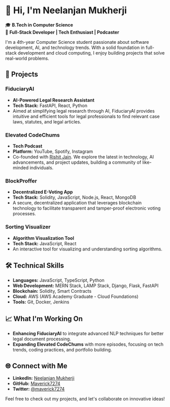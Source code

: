 # 👋 Hi, I'm Neelanjan Mukherji

🎓 **B.Tech in Computer Science**  
💼 **Full-Stack Developer | Tech Enthusiast | Podcaster**

I'm a 4th-year Computer Science student passionate about software development, AI, and technology trends. With a solid foundation in full-stack development and cloud computing, I enjoy building projects that solve real-world problems.

## 🚀 Projects

### FiduciaryAI
- **AI-Powered Legal Research Assistant**
- **Tech Stack:** FastAPI, React, Python
- Aimed at simplifying legal research through AI, FiduciaryAI provides intuitive and efficient tools for legal professionals to find relevant case laws, statutes, and legal articles.

### Elevated CodeChums
- **Tech Podcast**
- **Platform:** YouTube, Spotify, Instagram
- Co-founded with [Rishit Jain](https://github.com/Rishitjain4874). We explore the latest in technology, AI advancements, and project updates, building a community of like-minded individuals.

### BlockProffer
- **Decentralized E-Voting App**
- **Tech Stack:** Solidity, JavaScript, Node.js, React, MongoDB
- A secure, decentralized application that leverages blockchain technology to facilitate transparent and tamper-proof electronic voting processes.

### Sorting Visualizer
- **Algorithm Visualization Tool**
- **Tech Stack:** JavaScript, React
- An interactive tool for visualizing and understanding sorting algorithms.

## 🛠️ Technical Skills

- **Languages:** JavaScript, TypeScript, Python
- **Web Development:** MERN Stack, LAMP Stack, Django, Flask, FastAPI
- **Blockchain:** Solidity, Smart Contracts
- **Cloud:** AWS (AWS Academy Graduate - Cloud Foundations)
- **Tools:** Git, Docker, Jenkins

## 📈 What I'm Working On

- **Enhancing FiduciaryAI** to integrate advanced NLP techniques for better legal document processing.
- **Expanding Elevated CodeChums** with more episodes, focusing on tech trends, coding practices, and portfolio building.

## 🌐 Connect with Me

- **LinkedIn:** [Neelanjan Mukherji](https://www.linkedin.com/in/neelanjan-mukherji/)
- **GitHub:** [Maverick7274](https://github.com/Maverick7274)
- **Twitter:** [@maverick7274](https://x.com/maverick7274)

Feel free to check out my projects, and let's collaborate on innovative ideas!
